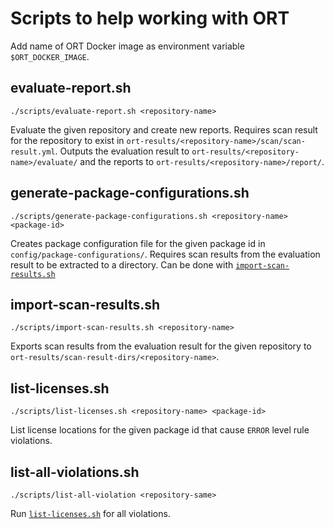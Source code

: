 # Scripts to help working with ORT

Add name of ORT Docker image as environment variable `$ORT_DOCKER_IMAGE`.

## evaluate-report.sh

`./scripts/evaluate-report.sh <repository-name>`

Evaluate the given repository and create new reports. Requires scan result for the repository to exist in
`ort-results/<repository-name>/scan/scan-result.yml`. Outputs the evaluation result to 
`ort-results/<repository-name>/evaluate/` and the reports to `ort-results/<repository-name>/report/`.

## generate-package-configurations.sh

`./scripts/generate-package-configurations.sh <repository-name> <package-id>`

Creates package configuration file for the given package id in `config/package-configurations/`. Requires scan results
from the evaluation result to be extracted to a directory. Can be done with
[`import-scan-results.sh`](#import-scan-resultssh)

## import-scan-results.sh

`./scripts/import-scan-results.sh <repository-name>`

Exports scan results from the evaluation result for the given repository to
`ort-results/scan-result-dirs/<repository-name>`.

## list-licenses.sh

`./scripts/list-licenses.sh <repository-name> <package-id>`

List license locations for the given package id that cause `ERROR` level rule violations.

## list-all-violations.sh

`./scripts/list-all-violation <repository-same>`

Run [`list-licenses.sh`](#list-licensessh) for all violations.
